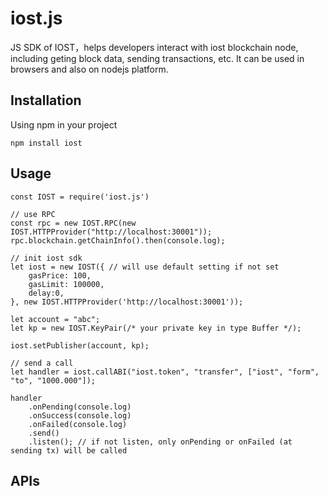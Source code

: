 # iost.js

JS SDK of IOST，helps developers interact with iost blockchain node, including geting block data, sending transactions, etc.
It can be used in browsers and also on nodejs platform.

## Installation
Using npm in your project
```
npm install iost
```

## Usage
```
const IOST = require('iost.js')

// use RPC
const rpc = new IOST.RPC(new IOST.HTTPProvider("http://localhost:30001"));
rpc.blockchain.getChainInfo().then(console.log);

// init iost sdk
let iost = new IOST({ // will use default setting if not set
    gasPrice: 100,
    gasLimit: 100000,
    delay:0,
}, new IOST.HTTPProvider('http://localhost:30001'));

let account = "abc";
let kp = new IOST.KeyPair(/* your private key in type Buffer */);

iost.setPublisher(account, kp);

// send a call
let handler = iost.callABI("iost.token", "transfer", ["iost", "form", "to", "1000.000"]);

handler
    .onPending(console.log)
    .onSuccess(console.log)
    .onFailed(console.log)
    .send()
    .listen(); // if not listen, only onPending or onFailed (at sending tx) will be called
```
## APIs



